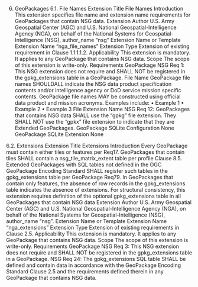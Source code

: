 6.	GeoPackages
6.1.	File Names
Extension Title
	File Names
Introduction
	This extension specifies file name and extension name requirements for GeoPackages that contain NSG data.
Extension Author
	U.S. Army Geospatial Center (AGC) and U.S. National Geospatial-Intelligence Agency (NGA), on behalf of the National Systems for Geospatial-Intelligence (NSG), author_name “nsg”
Extension Name or Template
	Extension Name “nga_file_names”
Extension Type
	Extension of existing requirement in Clause 1.1.1.1.2.
Applicability
	This extension is mandatory.  It applies to any GeoPackage that contains NSG data.
Scope
	The scope of this extension is write-only.
Requirements
GeoPackage
	NSG Req 1: This NSG extension does not require and SHALL NOT be registered in the gpkg_extensions table in a GeoPackage.
File Name
	GeoPackage file names SHOULDALL indicate the NSG data product specification contents and/or intelligence agency or DoD service mission specific contents.  GeoPackage file names MAY be constructed using official data product and mission acronyms.  Examples include:
•	Example 1 
•	Example 2
•	Example 3
 File Extension Name
	NSG Req 12: GeoPackages that contains NSG data SHALL use the “gpkg” file extension.  They SHALL NOT use the “gpkx” file extension to indicate that they are Extended GeoPackages.
      GeoPackage SQLite Configuration
	None
      GeoPackage SQLite Extension
	None

6.2.	Extensions
Extension Title
	Extensions
Introduction
	Every GeoPackage must contain either tiles or features per Req17.  GeoPackages that contain tiles SHALL contain a nsg_tile_matrix_extent table per profile Clause 8.5.  Extended GeoPackages with SQL tables not defined in the OGC GeoPackage Encoding Standard SHALL register such tables in the gpkg_extensions table per GeoPackage Req79.    In GeoPackages that contain only features, the absence of row records in the gpkg_extensions table indicates the absence of extensions.  For structural consistency, this extension requires definition of the optional gpkg_extensions table in all GeoPackages that contain NSG data
Extension Author
	U.S. Army Geospatial Center (AGC) and U.S. National Geospatial-Intelligence Agency (NGA), on behalf of the National Systems for Geospatial-Intelligence (NSG), author_name “nsg”.
Extension Name or Template
	Extension Name “nga_extensions”
Extension Type
	Extension of existing requirements in Clause 2.5.
Applicability
	This extension is mandatory.  It applies to any GeoPackage that contains NSG data.
Scope
	The scope of this extension is write-only.
Requirements
GeoPackage
	NSG Req 3: This NSG extension does not require and SHALL NOT be registered in the gpkg_extensions table in a GeoPackage.
	NSG Req 24: The gpkg_extensions SQL table SHALL be defined and contain data in accordance with the GeoPackage Encoding Standard Clause 2.5 and the requirements defined therein in any GeoPackage that contains NSG data.
